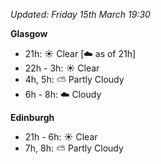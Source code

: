 *Updated: Friday 15th March 19:30*

**Glasgow**

* 21h: :sunny: Clear [:cloud: as of 21h]
* 22h - 3h: :sunny: Clear
* 4h, 5h: :partly_sunny: Partly Cloudy
* 6h - 8h: :cloud: Cloudy

**Edinburgh**

* 21h - 6h: :sunny: Clear
* 7h, 8h: :partly_sunny: Partly Cloudy
